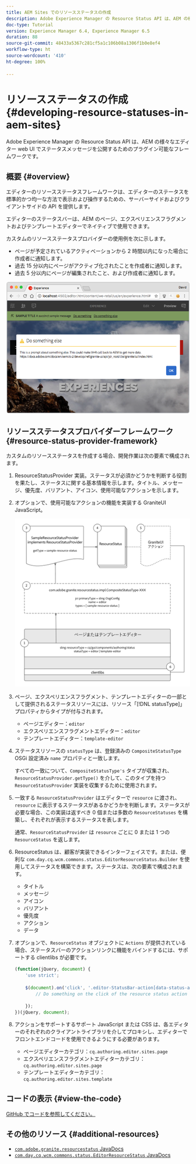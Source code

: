 ```yaml
---
title: AEM Sites でのリソースステータスの作成
description: Adobe Experience Manager の Resource Status API は、AEM の様々なエディター web UI でステータスメッセージを公開するためのプラグイン可能なフレームワークです。
doc-type: Tutorial
version: Experience Manager 6.4, Experience Manager 6.5
duration: 88
source-git-commit: 48433a5367c281cf5a1c106b08a1306f1b0e8ef4
workflow-type: ht
source-wordcount: '410'
ht-degree: 100%

---
```



# リソースステータスの作成 {#developing-resource-statuses-in-aem-sites}

Adobe Experience Manager の Resource Status API は、AEM の様々なエディター web UI でステータスメッセージを公開するためのプラグイン可能なフレームワークです。

## 概要 {#overview}

エディターのリソースステータスフレームワークは、エディターのステータスを標準的かつ均一な方法で表示および操作するための、サーバーサイドおよびクライアントサイドの API を提供します。

エディターのステータスバーは、AEM のページ、エクスペリエンスフラグメントおよびテンプレートエディターでネイティブで使用できます。

カスタムのリソースステータスプロバイダーの使用例を次に示します。

* ページが予定されているアクティベーションから 2 時間以内になった場合に作成者に通知します。
* 過去 15 分以内にページがアクティブ化されたことを作成者に通知します。
* 過去 5 分以内にページが編集されたこと、および作成者に通知します。

![AEM エディターのリソースステータスの概要](assets/sample-editor-resource-status-screenshot.png)

## リソースステータスプロバイダーフレームワーク {#resource-status-provider-framework}

カスタムのリソースステータスを作成する場合、開発作業は次の要素で構成されます。

1. ResourceStatusProvider 実装。ステータスが必須かどうかを判断する役割を果たし、ステータスに関する基本情報を示します。タイトル、メッセージ、優先度、バリアント、アイコン、使用可能なアクションを示します。
2. オプションで、使用可能なアクションの機能を実装する GraniteUI JavaScript。

   ![リソースステータスアーキテクチャ](assets/sample-editor-resource-status-application-architecture.png)

3. ページ、エクスペリエンスフラグメント、テンプレートエディターの一部として提供されるステータスリソースには、リソース「[!DNL statusType]」プロパティからタイプが付与されます。

   * ページエディター：`editor`
   * エクスペリエンスフラグメントエディター：`editor`
   * テンプレートエディター：`template-editor`

4. ステータスリソースの `statusType` は、登録済みの `CompositeStatusType` OSGi 設定済み `name` プロパティと一致します。

   すべての一致について、`CompositeStatusType's` タイプが収集され、`ResourceStatusProvider.getType()` を介して、このタイプを持つ `ResourceStatusProvider` 実装を収集するために使用されます。

5. 一致する `ResourceStatusProvider` はエディターで `resource` に渡され、`resource` に表示するステータスがあるかどうかを判断します。ステータスが必要な場合、この実装は返すべき 0 個または多数の `ResourceStatuses` を構築し、それぞれが表示するステータスを表します。

   通常、`ResourceStatusProvider` は `resource` ごとに 0 または 1 つの `ResourceStatus` を返します。

6. ResourceStatus は、顧客が実装できるインターフェイスです。または、便利な `com.day.cq.wcm.commons.status.EditorResourceStatus.Builder` を使用してステータスを構築できます。ステータスは、次の要素で構成されます。

   * タイトル
   * メッセージ
   * アイコン
   * バリアント
   * 優先度
   * アクション
   * データ

7. オプションで、`ResourceStatus` オブジェクトに `Actions` が提供されている場合、ステータスバーのアクションリンクに機能をバインドするには、サポートする clientlibs が必要です。

   ```js
   (function(jQuery, document) {
       'use strict';
   
       $(document).on('click', '.editor-StatusBar-action[data-status-action-id="do-something"]', function () {
           // Do something on the click of the resource status action
   
       });
   })(jQuery, document);
   ```

8. アクションをサポートするサポート JavaScript または CSS は、各エディターのそれぞれのクライアントライブラリを介してプロキシし、エディターでフロントエンドコードを使用できるようにする必要があります。

   * ページエディターカテゴリ：`cq.authoring.editor.sites.page`
   * エクスペリエンスフラグメントエディターカテゴリ：`cq.authoring.editor.sites.page`
   * テンプレートエディターカテゴリ：`cq.authoring.editor.sites.template`

## コードの表示 {#view-the-code}

[GitHub でコードを参照してください。](https://github.com/Adobe-Consulting-Services/acs-aem-samples/tree/master/bundle/src/main/java/com/adobe/acs/samples/resourcestatus/impl/SampleEditorResourceStatusProvider.java)

## その他のリソース {#additional-resources}

* [`com.adobe.granite.resourcestatus` JavaDocs](https://helpx.adobe.com/experience-manager/6-5/sites/developing/using/reference-materials/javadoc/com/adobe/granite/resourcestatus/package-summary.html?lang=ja-JP)
* [`com.day.cq.wcm.commons.status.EditorResourceStatus` JavaDocs](https://helpx.adobe.com/experience-manager/6-5/sites/developing/using/reference-materials/javadoc/com/day/cq/wcm/commons/status/EditorResourceStatus.html?lang=ja-JP)
